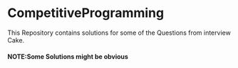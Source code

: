 # CompetitiveProgramming

This Repository contains solutions for some of the Questions from interview Cake.
<br>
<h4>NOTE:Some Solutions might be obvious</h4>
